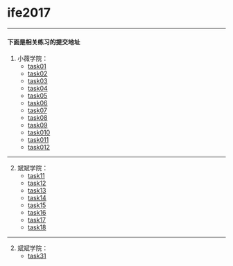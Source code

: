 ﻿# ife2017
---
#### 下面是相关练习的提交地址
1. 小薇学院：
    - [task01](http://htmlpreview.github.io/?https://github.com/visugar/ife2017/blob/master/01xiaowei/task01/index.html)
    - [task02](http://htmlpreview.github.io/?https://github.com/visugar/ife2017/blob/master/01xiaowei/task02/index.html)
    - [task03](http://htmlpreview.github.io/?https://github.com/visugar/ife2017/blob/master/01xiaowei/task03/float.html)
    - [task04](http://htmlpreview.github.io/?https://github.com/visugar/ife2017/blob/master/01xiaowei/task04/position_shade2.html)
    - [task05](http://htmlpreview.github.io/?https://github.com/visugar/ife2017/blob/master/01xiaowei/task05/two_layout.html)
    - [task06](http://htmlpreview.github.io/?https://github.com/visugar/ife2017/blob/master/01xiaowei/task06/index.html)
    - [task07](http://htmlpreview.github.io/?https://github.com/visugar/ife2017/blob/master/01xiaowei/task07/index.html)
    - [task08](http://htmlpreview.github.io/?https://github.com/visugar/ife2017/blob/master/01xiaowei/task08/index.html)
    - [task09](http://htmlpreview.github.io/?https://github.com/visugar/ife2017/blob/master/01xiaowei/task09/index.html)
    - [task010](http://htmlpreview.github.io/?https://github.com/visugar/ife2017/blob/master/01xiaowei/task010/index.html)
    - [task011](http://htmlpreview.github.io/?https://github.com/visugar/ife2017/blob/master/01xiaowei/task011/index.html)
    - [task012](http://htmlpreview.github.io/?https://github.com/visugar/ife2017/blob/master/01xiaowei/task012/index.html)
    

---
2. 斌斌学院：
    - [task11](http://htmlpreview.github.io/?https://github.com/visugar/ife2017/blob/master/02binbin/task11/index.html)
    - [task12](http://htmlpreview.github.io/?https://github.com/visugar/ife2017/blob/master/02binbin/task12/index.html)
    - [task13](http://htmlpreview.github.io/?https://github.com/visugar/ife2017/blob/master/02binbin/task13/index.html)
    - [task14](http://htmlpreview.github.io/?https://github.com/visugar/ife2017/blob/master/02binbin/task14/index.html)
    - [task15](http://htmlpreview.github.io/?https://github.com/visugar/ife2017/blob/master/02binbin/task15/index.html)
    - [task16](http://htmlpreview.github.io/?https://github.com/visugar/ife2017/blob/master/02binbin/task16/index.html)
    - [task17](http://htmlpreview.github.io/?https://github.com/visugar/ife2017/blob/master/02binbin/task17/index.html)
    - [task18](http://htmlpreview.github.io/?https://github.com/visugar/ife2017/blob/master/02binbin/task18/index.html)


---
2. 斌斌学院：
    - [task31](http://htmlpreview.github.io/?https://github.com/visugar/ife2017/blob/master/03yaoyao/task31/index.html)